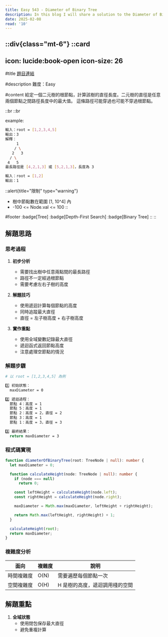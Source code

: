 ```yaml
---
title: Easy 543 - Diameter of Binary Tree
description: In this blog I will share a solution to the Diameter of Binary Tree problem.
date: 2025-02-08
read: '10'
---
```


::div{class="mt-6"}
  ::card
  ---
  icon: lucide:book-open
  icon-size: 26
  ---

  #title
  [題目連結](https://leetcode.com/problems/diameter-of-binary-tree)

  #description
  難度：Easy

  #content
  給定一個二元樹的根節點，計算該樹的直徑長度。二元樹的直徑是任意兩個節點之間路徑長度中的最大值。
  這條路徑可能穿過也可能不穿過根節點。

  ::br
  ::br

  example:

  ```bash
  輸入：root = [1,2,3,4,5]
  輸出：3
  解釋：
       1
      / \
     2   3
    / \
   4   5
  最長路徑是 [4,2,1,3] 或 [5,2,1,3]，長度為 3

  輸入：root = [1,2]
  輸出：1
  ```

  ::alert{title="限制" type="warning"}
  - 樹中節點數在範圍 [1, 10^4] 內
  - -100 <= Node.val <= 100
  ::

  #footer
  :badge[Tree]
  :badge[Depth-First Search]
  :badge[Binary Tree]
  ::
::

## 解題思路

### 思考過程

1. **初步分析**
   - 需要找出樹中任意兩點間的最長路徑
   - 路徑不一定經過根節點
   - 需要考慮左右子樹的高度

2. **解題技巧**
   - 使用遞迴計算每個節點的高度
   - 同時追蹤最大直徑
   - 直徑 = 左子樹高度 + 右子樹高度

3. **實作重點**
   - 使用全域變數記錄最大直徑
   - 遞迴函式返回節點高度
   - 注意處理空節點的情況

### 解題步驟

```bash
# 以 root = [1,2,3,4,5] 為例

1️⃣ 初始狀態：
  maxDiameter = 0

2️⃣ 遞迴過程：
  節點 4：高度 = 1
  節點 5：高度 = 1
  節點 2：高度 = 2，直徑 = 2
  節點 3：高度 = 1
  節點 1：高度 = 3，直徑 = 3

3️⃣ 最終結果：
  return maxDiameter = 3
```

### 程式碼實現

```typescript
function diameterOfBinaryTree(root: TreeNode | null): number {
  let maxDiameter = 0;

  function calculateHeight(node: TreeNode | null): number {
    if (node === null)
      return 0;

    const leftHeight = calculateHeight(node.left);
    const rightHeight = calculateHeight(node.right);

    maxDiameter = Math.max(maxDiameter, leftHeight + rightHeight);

    return Math.max(leftHeight, rightHeight) + 1;
  }

  calculateHeight(root);
  return maxDiameter;
}
```

### 複雜度分析

| 面向 | 複雜度 | 說明 |
| --- | --- | --- |
| 時間複雜度 | O(N) | 需要遍歷每個節點一次 |
| 空間複雜度 | O(H) | H 是樹的高度，遞迴調用棧的空間 |

## 解題重點

1. **全域狀態**
   - 使用閉包保存最大直徑
   - 避免重複計算
